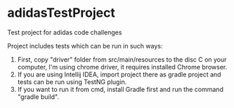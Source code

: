 # adidasTestProject
Test project for adidas code challenges

Project includes tests which can be run in such ways:

1. First, copy "driver" folder from src/main/resources to the disc C on your computer, I'm using chrome driver, it requires installed Chrome browser.
2. If you are using Intellij IDEA, import project there as gradle project and tests can be run using TestNG plugin.
3. If you want to run it from cmd, install Gradle first and run the command "gradle build".
